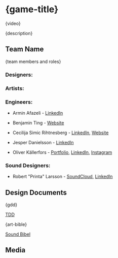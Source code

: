 # {game-title}

{video}

{description}

## Team Name

{team members and roles}
### Designers:

### Artists:

### Engineers:

* Armin Afazeli - [LinkedIn](https://www.linkedin.com/in/arminafazeli/)

* Benjamin Ting - [Website](http://benjaminting.com)

* Cecilija Simic Rihtnesberg - [LinkedIn](https://www.linkedin.com/in/cecilija-%C5%A1imi%C4%87-rihtnesberg-53961b33/), [Website](http://cecilijas.com/)

* Jesper Danielsson - [LinkedIn](https://www.linkedin.com/in/jesper-danielsson-9b7048159/)

* Oliver Källerfors - [Portfolio](https://oliverkallerfors.wordpress.com/projects/), [LinkedIn](https://www.linkedin.com/in/oliver-källerfors-358bb21b3/), [Instagram](https://www.instagram.com/partisanprogrammer/)
 
### Sound Designers:

* Robert "Printa" Larsson - [SoundCloud](https://soundcloud.com/dj-printa), [LinkedIn](https://www.linkedin.com/in/robert-larsson-36029a51/)


## Design Documents

{gdd}

[TDD](https://docs.google.com/document/d/1DB8ToSPN3eIpCEHIM7u5phE0HH7FTMCWWbqABSX8FuA/edit?usp=sharing)

{art-bible}

[Sound Bibel](https://docs.google.com/document/d/18PY-dpNfLUJP1xOxJfeFoZ_azDpY1gn8c94XdTX9ZZ0/edit?usp=sharing)


## Media
